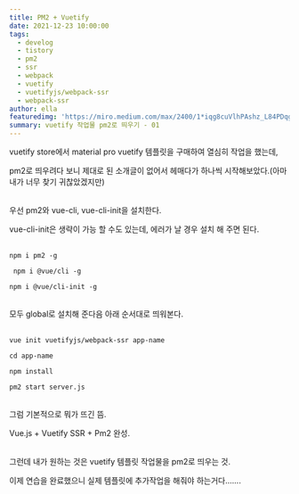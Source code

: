 ```yaml
---
title: PM2 + Vuetify
date: 2021-12-23 10:00:00
tags:
  - develog
  - tistory
  - pm2
  - ssr
  - webpack
  - vuetify
  - vuetifyjs/webpack-ssr
  - webpack-ssr
author: ella
featuredimg: 'https://miro.medium.com/max/2400/1*iqg8cuVlhPAshz_L84PDqg.png'
summary: vuetify 작업물 pm2로 띄우기 - 01
---
```


vuetify store에서 material pro vuetify 템플릿을 구매하여 열심히 작업을 했는데,

pm2로 띄우려다 보니 제대로 된 소개글이 없어서 헤매다가 하나씩 시작해보았다.(아마 내가 너무 찾기 귀찮았겠지만)
<br/>
<br/>

우선 pm2와 vue-cli, vue-cli-init을 설치한다.

vue-cli-init은 생략이 가능 할 수도 있는데, 에러가 날 경우 설치 해 주면 된다.
<br/>
<br/>

` npm i pm2 -g `

` npm i @vue/cli -g`

` npm i @vue/cli-init -g `
<br/>
<br/>

모두 global로 설치해 준다음 아래 순서대로 띄워본다.
<br/>
<br/>

` vue init vuetifyjs/webpack-ssr app-name `

` cd app-name `

` npm install `

` pm2 start server.js `
<br/>
<br/>

그럼 기본적으로 뭐가 뜨긴 뜸.

Vue.js + Vuetify SSR + Pm2 완성.
<br/>
<br/>

그런데 내가 원하는 것은 vuetify 템플릿 작업물을 pm2로 띄우는 것.

이제 연습을 완료했으니 실제 템플릿에 추가작업을 해줘야 하는거다.......